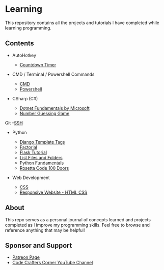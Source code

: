 # Learning

This repository contains all the projects and tutorials I have completed while learning programming.

## Contents

- AutoHotkey
    - [Countdown Timer](/AutoHotkey/Countdown%20Timer/README.md)

- CMD / Terminal / Powershell Commands
    - [CMD](/CMD-Terminal-Powershell-commands/CMD/README.md)
    - [Powershell](/CMD-Terminal-Powershell-commands/Powershell/README.md)

- CSharp (C#)
    - [Dotnet Fundamentals by Microsoft](/CSharp/Fundamentals/README.md)
    - [Number Guessing Game](/CSharp/Number%20Guessing%20Game/README.md)

Git
    -[SSH](/Git/SSH/ssh.md)

- Python
    - [Django Template Tags](/Python/Django%20Template%20Tags/README.md)
    - [Factorial](/Python/Factorial/README.md)
    - [Flask Tutorial](/Python/Flask%20Tutorial/README.md)
    - [List Files and Folders](/Python/List%20Files%20and%20Folders/README.md)
    - [Python Fundamentals](/Python/Python%20Fundamentals/README.md)
    - [Rosetta Code 100 Doors](/Python/Rosetta_Code_100_Doors/README.md)

- Web Development
    - [CSS](/Web%20Development/CSS/README.md)
    - [Responsive Website - HTML CSS](/Web%20Development/Responsive%20Website%20-%20HTML%20CSS/README.md)


## About

This repo serves as a personal journal of concepts learned and projects completed as I improve my programming skills. Feel free to browse and reference anything that may be helpful!

## Sponsor and Support

- [Patreon Page](https://www.patreon.com/codecrafterscorner)
- [Code Crafters Corner YouTube Channel](https://www.youtube.com/channel/UCZGXfClJ2l8MP0l2bMbHa6w)
